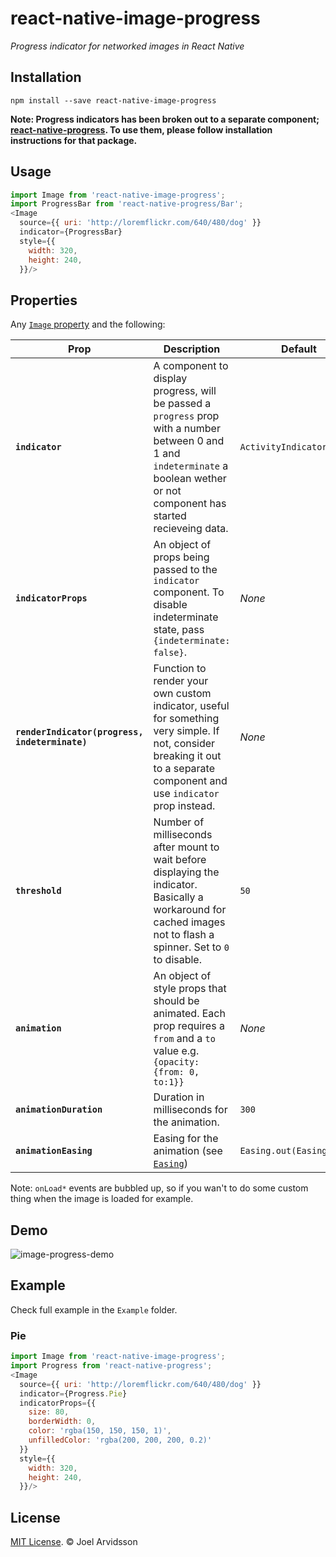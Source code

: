 # react-native-image-progress
*Progress indicator for networked images in React Native*

## Installation

```
npm install --save react-native-image-progress
```

**Note: Progress indicators has been broken out to a separate component; [react-native-progress](https://github.com/oblador/react-native-progress). To use them, please follow installation instructions for that package.**


## Usage

```js
import Image from 'react-native-image-progress';
import ProgressBar from 'react-native-progress/Bar';
<Image 
  source={{ uri: 'http://loremflickr.com/640/480/dog' }} 
  indicator={ProgressBar} 
  style={{
    width: 320, 
    height: 240, 
  }}/>
```

## Properties

Any [`Image` property](http://facebook.github.io/react-native/docs/image.html) and the following:

| Prop | Description | Default |
|---|---|---|
|**`indicator`**|A component to display progress, will be passed a `progress` prop with a number between 0 and 1 and `indeterminate` a boolean wether or not component has started recieveing data.|`ActivityIndicator`|
|**`indicatorProps`**|An object of props being passed to the `indicator` component. To disable indeterminate state, pass `{indeterminate: false}`.|*None*|
|**`renderIndicator(progress, indeterminate)`**|Function to render your own custom indicator, useful for something very simple. If not, consider breaking it out to a separate component and use `indicator` prop instead.|*None*|
|**`threshold`**|Number of milliseconds after mount to wait before displaying the indicator. Basically a workaround for cached images not to flash a spinner. Set to `0` to disable.|`50`|
|**`animation`**|An object of style props that should be animated. Each prop requires a `from` and a `to` value e.g. `{opacity: {from: 0, to:1}}`|*None*|
|**`animationDuration`**|Duration in milliseconds for the animation.|`300`|
|**`animationEasing`**|Easing for the animation (see [`Easing`](https://facebook.github.io/react-native/docs/easing.html))|`Easing.out(Easing.ease)`|

Note: `onLoad*` events are bubbled up, so if you wan't to do some custom thing when the image is loaded for example. 

## Demo

![image-progress-demo](https://cloud.githubusercontent.com/assets/378279/10882718/0f33e7b4-813b-11e5-9f6c-90df8b9050b8.gif)

## Example 

Check full example in the `Example` folder. 

### Pie

```js
import Image from 'react-native-image-progress';
import Progress from 'react-native-progress';
<Image 
  source={{ uri: 'http://loremflickr.com/640/480/dog' }} 
  indicator={Progress.Pie}
  indicatorProps={{
    size: 80,
    borderWidth: 0,
    color: 'rgba(150, 150, 150, 1)',
    unfilledColor: 'rgba(200, 200, 200, 0.2)'
  }}
  style={{
    width: 320,
    height: 240,
  }}/>
```


## License

[MIT License](http://opensource.org/licenses/mit-license.html). © Joel Arvidsson

